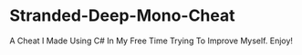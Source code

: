 # Stranded-Deep-Mono-Cheat
A Cheat I Made Using C# In My Free Time Trying To Improve Myself. Enjoy!
